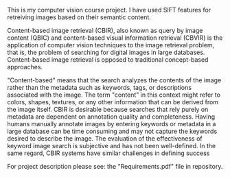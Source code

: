 This is my computer vision course project. I have used SIFT features for retreiving images based on their semantic content.

Content-based image retrieval (CBIR), also known as query by image content (QBIC) and content-based visual information retrieval (CBVIR) is the application of computer vision techniques to the image retrieval problem, that is, the problem of searching for digital images in large databases. Content-based image retrieval is opposed to traditional concept-based approaches.

"Content-based" means that the search analyzes the contents of the image rather than the metadata such as keywords, tags, or descriptions associated with the image. The term "content" in this context might refer to colors, shapes, textures, or any other information that can be derived from the image itself. CBIR is desirable because searches that rely purely on metadata are dependent on annotation quality and completeness. Having humans manually annotate images by entering keywords or metadata in a large database can be time consuming and may not capture the keywords desired to describe the image. The evaluation of the effectiveness of keyword image search is subjective and has not been well-defined. In the same regard, CBIR systems have similar challenges in defining success

For project description please see: the "Requirements.pdf" file in repository.
